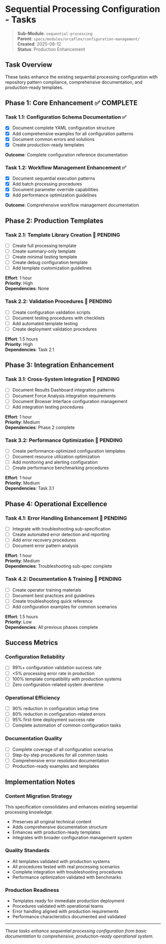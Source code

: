 # Sequential Processing Configuration - Tasks

> **Sub-Module**: `sequential-processing`  
> **Parent**: `specs/modules/orcaflex/configuration-management/`  
> **Created**: 2025-08-12  
> **Status**: Production Enhancement  

## Task Overview

These tasks enhance the existing sequential processing configuration with repository pattern compliance, comprehensive documentation, and production-ready templates.

## Phase 1: Core Enhancement ✅ COMPLETE

### Task 1.1: Configuration Schema Documentation ✅
- [x] Document complete YAML configuration structure
- [x] Add comprehensive examples for all configuration patterns
- [x] Document common errors and solutions
- [x] Create production-ready templates

**Outcome**: Complete configuration reference documentation

### Task 1.2: Workflow Management Enhancement ✅
- [x] Document sequential execution patterns
- [x] Add batch processing procedures
- [x] Document parameter override capabilities
- [x] Add performance optimization guidelines

**Outcome**: Comprehensive workflow management documentation

## Phase 2: Production Templates

### Task 2.1: Template Library Creation 🔄 PENDING
- [ ] Create full processing template
- [ ] Create summary-only template  
- [ ] Create minimal testing template
- [ ] Create debug configuration template
- [ ] Add template customization guidelines

**Effort**: 1 hour  
**Priority**: High  
**Dependencies**: None  

### Task 2.2: Validation Procedures 🔄 PENDING
- [ ] Create configuration validation scripts
- [ ] Document testing procedures with checklists
- [ ] Add automated template testing
- [ ] Create deployment validation procedures

**Effort**: 1.5 hours  
**Priority**: High  
**Dependencies**: Task 2.1  

## Phase 3: Integration Enhancement

### Task 3.1: Cross-System Integration 🔄 PENDING
- [ ] Document Results Dashboard integration patterns
- [ ] Document Force Analysis integration requirements
- [ ] Document Browser Interface configuration management
- [ ] Add integration testing procedures

**Effort**: 1 hour  
**Priority**: Medium  
**Dependencies**: Phase 2 complete  

### Task 3.2: Performance Optimization 🔄 PENDING
- [ ] Create performance-optimized configuration templates
- [ ] Document resource utilization optimization
- [ ] Add monitoring and alerting configuration
- [ ] Create performance benchmarking procedures

**Effort**: 1 hour  
**Priority**: Medium  
**Dependencies**: Task 3.1  

## Phase 4: Operational Excellence

### Task 4.1: Error Handling Enhancement 🔄 PENDING
- [ ] Integrate with troubleshooting sub-specification
- [ ] Create automated error detection and reporting
- [ ] Add error recovery procedures
- [ ] Document error pattern analysis

**Effort**: 1 hour  
**Priority**: Medium  
**Dependencies**: Troubleshooting sub-spec complete  

### Task 4.2: Documentation & Training 🔄 PENDING
- [ ] Create operator training materials
- [ ] Document best practices and guidelines
- [ ] Create troubleshooting quick reference
- [ ] Add configuration examples for common scenarios

**Effort**: 1.5 hours  
**Priority**: Low  
**Dependencies**: All previous phases complete  

## Success Metrics

### Configuration Reliability
- [ ] 99%+ configuration validation success rate
- [ ] <5% processing error rate in production
- [ ] 100% template compatibility with production systems
- [ ] Zero configuration-related system downtime

### Operational Efficiency
- [ ] 90% reduction in configuration setup time
- [ ] 80% reduction in configuration-related errors
- [ ] 95% first-time deployment success rate
- [ ] Complete automation of common configuration tasks

### Documentation Quality
- [ ] Complete coverage of all configuration scenarios
- [ ] Step-by-step procedures for all common tasks
- [ ] Comprehensive error resolution documentation
- [ ] Production-ready examples and templates

## Implementation Notes

### Content Migration Strategy
This specification consolidates and enhances existing sequential processing knowledge:
- Preserves all original technical content
- Adds comprehensive documentation structure
- Enhances with production-ready templates
- Integrates with broader configuration management system

### Quality Standards
- All templates validated with production systems
- All procedures tested with real processing scenarios
- Complete integration with troubleshooting procedures
- Performance optimization validated with benchmarks

### Production Readiness
- Templates ready for immediate production deployment
- Procedures validated with operational teams
- Error handling aligned with production requirements
- Performance characteristics documented and validated

---

*These tasks enhance sequential processing configuration from basic documentation to comprehensive, production-ready operational system.*